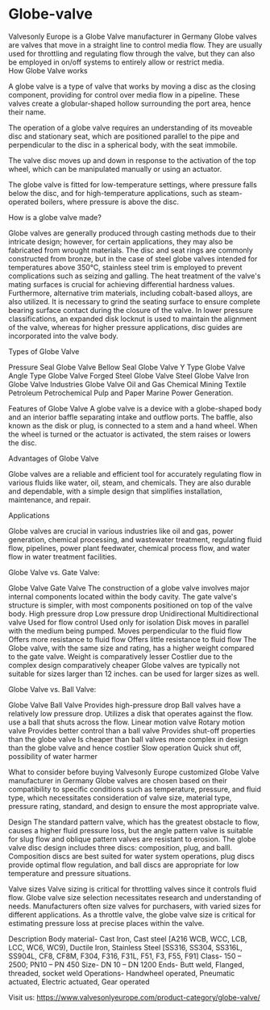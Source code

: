 # Globe-valve
Valvesonly Europe is a Globe Valve manufacturer in Germany Globe valves are valves that move in a straight line to control media flow. They are usually used for throttling and regulating flow through the valve, but they can also be employed in on/off systems to entirely allow or restrict media.   
How Globe Valve works

 A globe valve is a type of valve that works by moving a disc as the closing component, providing for control over media flow in a pipeline. These valves create a globular-shaped hollow surrounding the port area, hence their name. 


The operation of a globe valve requires an understanding of its moveable disc and stationary seat, which are positioned parallel to the pipe and perpendicular to the disc in a spherical body, with the seat immobile.


The valve disc moves up and down in response to the activation of the top wheel, which can be manipulated manually or using an actuator. 


The globe valve is fitted for low-temperature settings, where pressure falls below the disc, and for high-temperature applications, such as steam-operated boilers, where pressure is above the disc.


How is a globe valve made? 


Globe valves are generally produced through casting methods due to their intricate design; however, for certain applications, they may also be fabricated from wrought materials. The disc and seat rings are commonly constructed from bronze, but in the case of steel globe valves intended for temperatures above 350°C, stainless steel trim is employed to prevent complications such as seizing and galling. The heat treatment of the valve's mating surfaces is crucial for achieving differential hardness values. Furthermore, alternative trim materials, including cobalt-based alloys, are also utilized. It is necessary to grind the seating surface to ensure complete bearing surface contact during the closure of the valve. In lower pressure classifications, an expanded disk locknut is used to maintain the alignment of the valve, whereas for higher pressure applications, disc guides are incorporated into the valve body.


Types of Globe Valve
 
Pressure Seal Globe Valve
Bellow Seal Globe Valve
Y Type Globe Valve
Angle Type Globe Valve
Forged Steel Globe Valve
Steel Globe Valve
Iron Globe Valve
Industries Globe Valve
Oil and Gas
 Chemical
Mining
Textile
Petroleum
 Petrochemical
Pulp and Paper
Marine
Power Generation.

Features of Globe Valve
A globe valve is a device with a globe-shaped body and an interior baffle separating intake and outflow ports. The baffle, also known as the disk or plug, is connected to a stem and a hand wheel. When the wheel is turned or the actuator is activated, the stem raises or lowers the disc.


Advantages of Globe Valve


Globe valves are a reliable and efficient tool for accurately regulating flow in various fluids like water, oil, steam, and chemicals. They are also durable and dependable, with a simple design that simplifies installation, maintenance, and repair.


Applications


Globe valves are crucial in various industries like oil and gas, power generation, chemical processing, and wastewater treatment, regulating fluid flow, pipelines, power plant feedwater, chemical process flow, and water flow in water treatment facilities.


Globe Valve vs. Gate Valve: 


Globe Valve
Gate Valve
The construction of a globe valve involves major internal components located within the body cavity.
The gate valve's structure is simpler, with most components positioned on top of the valve body.
High pressure drop
Low pressure drop
Unidirectional
Multidirectional valve
Used for flow control
Used only for isolation
Disk moves in parallel with the medium being pumped.
Moves perpendicular to the fluid flow
Offers more resistance to fluid flow
Offers little resistance to fluid flow
The Globe valve, with the same size and rating, has a higher weight compared to the gate valve.
Weight is comparatively lesser
Costlier due to the complex design
comparatively cheaper
Globe valves are typically not suitable for sizes larger than 12 inches.
can be used for larger sizes as well.



Globe Valve vs. Ball Valve: 


Globe Valve
Ball Valve
Provides high-pressure drop
Ball valves have a relatively low pressure drop.
Utilizes a disk that operates against the flow.
use a ball that shuts across the flow.
Linear motion valve
Rotary motion valve
Provides better control than a ball valve 
Provides shut-off properties than the globe valve
Is cheaper than ball valves
more complex in design than the globe valve and hence costlier 
Slow operation
Quick shut off, possibility of water harmer 



What to consider before buying Valvesonly Europe customized Globe Valve manufacturer in Germany
Globe valves are chosen based on their compatibility to specific conditions such as temperature, pressure, and fluid type, which necessitates consideration of valve size, material type, pressure rating, standard, and design to ensure the most appropriate valve.


Design
The standard pattern valve, which has the greatest obstacle to flow, causes a higher fluid pressure loss, but the angle pattern valve is suitable for slug flow and oblique pattern valves are resistant to erosion.
The globe valve disc design includes three discs: composition, plug, and balll. Composition discs are best suited for water system operations, plug discs provide optimal flow regulation, and ball discs are appropriate for low temperature and pressure situations.


Valve sizes
 Valve sizing is critical for throttling valves since it controls fluid flow. Globe valve size selection necessitates research and understanding of needs. Manufacturers often size valves for purchasers, with varied sizes for different applications. 
As a throttle valve, the globe valve size is critical for estimating pressure loss at precise places within the valve.

Description
Body material-  Cast Iron, Cast steel [A216 WCB, WCC, LCB, LCC, WC6, WC9), Ductile Iron, Stainless Steel [SS316, SS304, SS316L, SS904L, CF8, CF8M, F304, F316, F31L, F51, F3, F55, F91]
Class-  150 – 2500; PN10 – PN 450
Size- DN 10 – DN 1200
Ends-  Butt weld, Flanged, threaded, socket weld
Operations- Handwheel operated, Pneumatic actuated, Electric actuated, Gear operated

Visit us: https://www.valvesonlyeurope.com/product-category/globe-valve/

